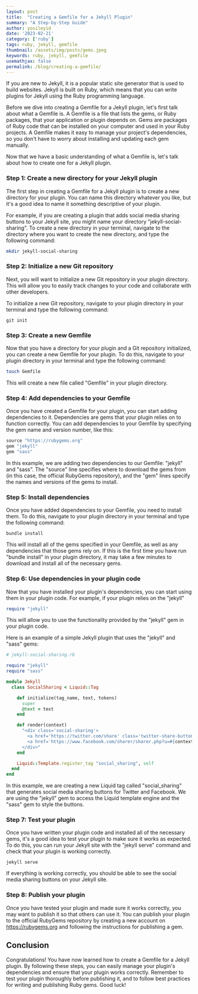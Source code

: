 ```yaml
---
layout: post
title:  "Creating a Gemfile for a Jekyll Plugin"
summary: "A Step-by-Step Guide"
author: yosileyid
date: '2023-02-21'
category: ['ruby']
tags: ruby, jekyll, gemfile
thumbnail: /assets/img/posts/gems.jpeg
keywords: ruby, jekyll, gemfile
usemathjax: false
permalink: /blog/creating-a-gemfile/
---
```


If you are new to Jekyll, it is a popular static site generator that is used to build websites. Jekyll is built on Ruby, which means that you can write plugins for Jekyll using the Ruby programming language.

Before we dive into creating a Gemfile for a Jekyll plugin, let's first talk about what a Gemfile is. A Gemfile is a file that lists the gems, or Ruby packages, that your application or plugin depends on. Gems are packages of Ruby code that can be installed on your computer and used in your Ruby projects. A Gemfile makes it easy to manage your project's dependencies, so you don't have to worry about installing and updating each gem manually.
<!--more-->
Now that we have a basic understanding of what a Gemfile is, let's talk about how to create one for a Jekyll plugin.

### Step 1: Create a new directory for your Jekyll plugin

The first step in creating a Gemfile for a Jekyll plugin is to create a new directory for your plugin. You can name this directory whatever you like, but it's a good idea to name it something descriptive of your plugin.

For example, if you are creating a plugin that adds social media sharing buttons to your Jekyll site, you might name your directory "jekyll-social-sharing". To create a new directory in your terminal, navigate to the directory where you want to create the new directory, and type the following command:

```bash
mkdir jekyll-social-sharing
```
### Step 2: Initialize a new Git repository

Next, you will want to initialize a new Git repository in your plugin directory. This will allow you to easily track changes to your code and collaborate with other developers.

To initialize a new Git repository, navigate to your plugin directory in your terminal and type the following command:

```
git init
```
### Step 3: Create a new Gemfile

Now that you have a directory for your plugin and a Git repository initialized, you can create a new Gemfile for your plugin. To do this, navigate to your plugin directory in your terminal and type the following command:

```bash
touch Gemfile
```
This will create a new file called "Gemfile" in your plugin directory.

### Step 4: Add dependencies to your Gemfile

Once you have created a Gemfile for your plugin, you can start adding dependencies to it. Dependencies are gems that your plugin relies on to function correctly. You can add dependencies to your Gemfile by specifying the gem name and version number, like this:

```ruby
source "https://rubygems.org"
gem "jekyll"
gem "sass"
```
In this example, we are adding two dependencies to our Gemfile: "jekyll" and "sass". The "source" line specifies where to download the gems from (in this case, the official RubyGems repository), and the "gem" lines specify the names and versions of the gems to install.

### Step 5: Install dependencies

Once you have added dependencies to your Gemfile, you need to install them. To do this, navigate to your plugin directory in your terminal and type the following command:

```
bundle install
```
This will install all of the gems specified in your Gemfile, as well as any dependencies that those gems rely on. If this is the first time you have run "bundle install" in your plugin directory, it may take a few minutes to download and install all of the necessary gems.

### Step 6: Use dependencies in your plugin code

Now that you have installed your plugin's dependencies, you can start using them in your plugin code. For example, if your plugin relies on the "jekyll"

```ruby
require "jekyll"
```
This will allow you to use the functionality provided by the "jekyll" gem in your plugin code.

Here is an example of a simple Jekyll plugin that uses the "jekyll" and "sass" gems:

```ruby
# jekyll-social-sharing.rb

require "jekyll"
require "sass"

module Jekyll
  class SocialSharing < Liquid::Tag

    def initialize(tag_name, text, tokens)
      super
      @text = text
    end

    def render(context)
      "<div class='social-sharing'>
        <a href='https://twitter.com/share' class='twitter-share-button'>Tweet</a>
        <a href='https://www.facebook.com/sharer/sharer.php?u=#{context['page']['url']}' class='facebook-share-button'>Share on Facebook</a>
      </div>"
    end

    Liquid::Template.register_tag "social_sharing", self
  end
end
```

In this example, we are creating a new Liquid tag called "social_sharing" that generates social media sharing buttons for Twitter and Facebook. We are using the "jekyll" gem to access the Liquid template engine and the "sass" gem to style the buttons.

### Step 7: Test your plugin

Once you have written your plugin code and installed all of the necessary gems, it's a good idea to test your plugin to make sure it works as expected. To do this, you can run your Jekyll site with the "jekyll serve" command and check that your plugin is working correctly.

```
jekyll serve
```
If everything is working correctly, you should be able to see the social media sharing buttons on your Jekyll site.

### Step 8: Publish your plugin

Once you have tested your plugin and made sure it works correctly, you may want to publish it so that others can use it. You can publish your plugin to the official RubyGems repository by creating a new account on https://rubygems.org and following the instructions for publishing a gem.

## Conclusion

Congratulations! You have now learned how to create a Gemfile for a Jekyll plugin. By following these steps, you can easily manage your plugin's dependencies and ensure that your plugin works correctly. Remember to test your plugin thoroughly before publishing it, and to follow best practices for writing and publishing Ruby gems. Good luck!